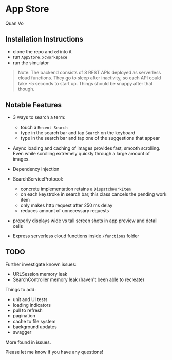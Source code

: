 # App Store

Quan Vo

## Installation Instructions

- clone the repo and `cd` into it
- run `AppStore.xcworkspace`
- run the simulator

> Note: The backend consists of 8 REST APIs deployed as serverless cloud functions. They go to sleep after inactivity, so each API could take ~5 seconds to start up. Things should be snappy after that though.

## Notable Features

- 3 ways to search a term:
    - touch a `Recent Search`
    - type in the search bar and tap `Search` on the keyboard
    - type in the search bar and tap one of the suggestions that appear

- Async loading and caching of images provides fast, smooth scrolling. Even while scrolling extremely quickly through a large amount of images.

- Dependency injection

- SearchServiceProtocol:
    - concrete implementation retains a `DispatchWorkItem`
    - on each keystroke in search bar, this class cancels the pending work item
    - only makes http request after 250 ms delay
    - reduces amount of unnecessary requests

- properly displays wide vs tall screen shots in app preview and detail cells

- Express serverless cloud functions inside `/functions` folder

## TODO

Further investigate known issues:
 - URLSession memory leak
 - SearchController memory leak (haven't been able to recreate)

Things to add:

- unit and UI tests
- loading indicators
- pull to refresh
- pagination
- cache to file system
- background updates
- swagger

More found in issues.

Please let me know if you have any questions!